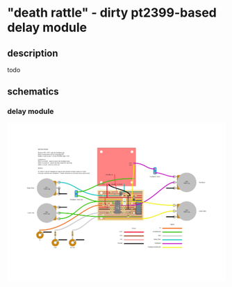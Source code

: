 # "death rattle" - dirty pt2399-based delay module

## description

todo

## schematics

### delay module
!["death rattle" delay module schematic](./delay_module_revised.png)
